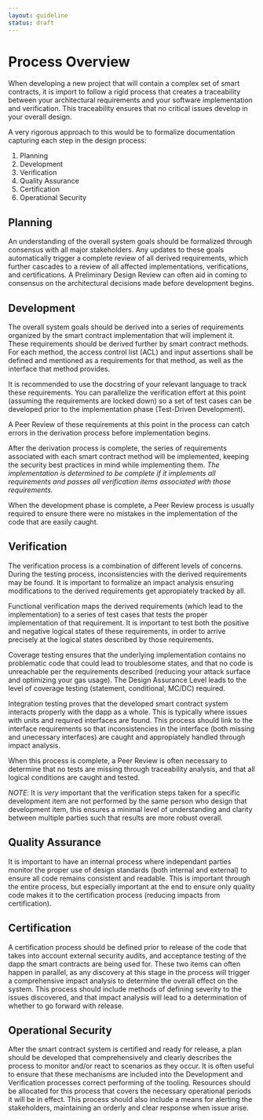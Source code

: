 ```yaml
---
layout: guideline
status: draft
---
```


# Process Overview

When developing a new project that will contain a complex set of smart contracts,
it is import to follow a rigid process that creates a traceability between
your architectural requirements and your software implementation and verification.
This traceability ensures that no critical issues develop in your overall design.

A very rigorous approach to this would be to formalize documentation capturing
each step in the design process:
1. Planning
2. Development
3. Verification
4. Quality Assurance
5. Certification
6. Operational Security

## Planning
An understanding of the overall system goals should be formalized through consensus
with all major stakeholders. Any updates to these goals automatically trigger a complete
review of all derived requirements, which further cascades to a review of all affected
implementations, verifications, and certifications. A Preliminary Design Review
can often aid in coming to consensus on the architectural decisions made before
development begins.

## Development
The overall system goals should be derived into a series of requirements organized
by the smart contract implementation that will implement it. These requirements should
be derived further by smart contract methods. For each method, the access control list (ACL)
and input assertions shall be defined and mentioned as a requirements for that method, as
well as the interface that method provides.

It is recommended to use the docstring of your relevant language to track these requirements.
You can parallelize the verification effort at this point (assuming the requirements are locked down)
so a set of test cases can be developed prior to the implementation phase (Test-Driven Development).

A Peer Review of these requirements at this point in the process can catch errors in the derivation
process before implementation begins.

After the derivation process is complete, the series of requirements associated with each smart contract
method will be implemented, keeping the security best practices in mind while implementing them.
*The implementation is determined to be complete if it implements all requirements and passes all
verification items associated with those requirements.*

When the development phase is complete, a Peer Review process is usually required to ensure there were
no mistakes in the implementation of the code that are easily caught.

## Verification
The verification process is a combination of different levels of concerns. During the testing
process, inconsistencies with the derived requirements may be found. It is important to formalize
an impact analysis ensuring modifications to the derived requirements get appropiately tracked by all.

Functional verification maps the derived requirements (which lead to the implementation)
to a series of test cases that tests the proper implementation of that requirement.
It is important to test both the positive and negative logical states of these requirements,
in order to arrive precisely at the logical states described by those requirements.

Coverage testing ensures that the underlying implementation contains no problematic code that
could lead to troublesome states, and that no code is unreachable per the requirements described
(reducing your attack surface and optimizing your gas usage). The Design Assurance Level leads to
the level of coverage testing (statement, conditional, MC/DC) required.

Integration testing proves that the developed smart contract system interacts properly with
the dapp as a whole. This is typically where issues with units and required interfaces are found.
This process should link to the interface requirements so that inconsistencies in the interface
(both missing and unecessary interfaces) are caught and appropiately handled through impact analysis.

When this process is complete, a Peer Review is often necessary to determine that no tests are missing
through traceability analysis, and that all logical conditions are caught and tested.

*NOTE*: It is *very* important that the verification steps taken for a specific development item are
not performed by the same person who design that development item, this ensures a minimal level of
understanding and clarity between multiple parties such that results are more robust overall.

## Quality Assurance
It is important to have an internal process where independant parties monitor the proper
use of design standards (both internal and external) to ensure all code remains consistent and
readable. This is important through the entire process, but especially important at the end to
ensure only quality code makes it to the certification process (reducing impacts from certification).

## Certification
A certification process should be defined prior to release of the code that takes into account
external security audits, and acceptance testing of the dapp the smart contracts are being used for.
These two items can often happen in parallel, as any discovery at this stage in the process will
trigger a comprehensive impact analysis to determine the overall effect on the system.
This process should include methods of defining severity to the issues discovered, and that
impact analysis will lead to a determination of whether to go forward with release.

## Operational Security
After the smart contract system is certified and ready for release, a plan should be developed that
comprehensively and clearly describes the process to monitor and/or react to scenarios as they occur.
It is often useful to ensure that these mechanisms are included into the Development and Verification
processes correct performing of the tooling. Resources should be allocated
for this process that covers the necessary operational periods it will be in effect.
This process should also include a means for alerting the stakeholders, maintaining an orderly and clear
response when issue arise.
